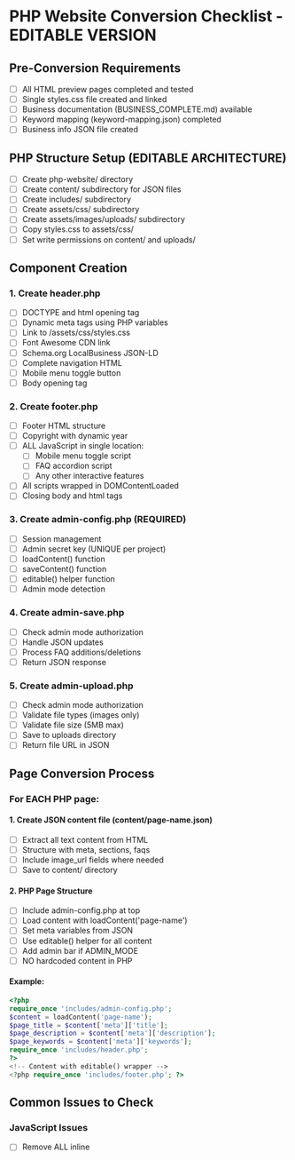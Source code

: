 # PHP Website Conversion Checklist - EDITABLE VERSION

## Pre-Conversion Requirements
- [ ] All HTML preview pages completed and tested
- [ ] Single styles.css file created and linked
- [ ] Business documentation (BUSINESS_COMPLETE.md) available
- [ ] Keyword mapping (keyword-mapping.json) completed
- [ ] Business info JSON file created

## PHP Structure Setup (EDITABLE ARCHITECTURE)
- [ ] Create php-website/ directory
- [ ] Create content/ subdirectory for JSON files
- [ ] Create includes/ subdirectory
- [ ] Create assets/css/ subdirectory
- [ ] Create assets/images/uploads/ subdirectory
- [ ] Copy styles.css to assets/css/
- [ ] Set write permissions on content/ and uploads/

## Component Creation

### 1. Create header.php
- [ ] DOCTYPE and html opening tag
- [ ] Dynamic meta tags using PHP variables
- [ ] Link to /assets/css/styles.css
- [ ] Font Awesome CDN link
- [ ] Schema.org LocalBusiness JSON-LD
- [ ] Complete navigation HTML
- [ ] Mobile menu toggle button
- [ ] Body opening tag

### 2. Create footer.php
- [ ] Footer HTML structure
- [ ] Copyright with dynamic year
- [ ] ALL JavaScript in single location:
  - [ ] Mobile menu toggle script
  - [ ] FAQ accordion script
  - [ ] Any other interactive features
- [ ] All scripts wrapped in DOMContentLoaded
- [ ] Closing body and html tags

### 3. Create admin-config.php (REQUIRED)
- [ ] Session management
- [ ] Admin secret key (UNIQUE per project)
- [ ] loadContent() function
- [ ] saveContent() function
- [ ] editable() helper function
- [ ] Admin mode detection

### 4. Create admin-save.php
- [ ] Check admin mode authorization
- [ ] Handle JSON updates
- [ ] Process FAQ additions/deletions
- [ ] Return JSON response

### 5. Create admin-upload.php
- [ ] Check admin mode authorization
- [ ] Validate file types (images only)
- [ ] Validate file size (5MB max)
- [ ] Save to uploads directory
- [ ] Return file URL in JSON

## Page Conversion Process

### For EACH PHP page:

#### 1. Create JSON content file (content/page-name.json)
- [ ] Extract all text content from HTML
- [ ] Structure with meta, sections, faqs
- [ ] Include image_url fields where needed
- [ ] Save to content/ directory

#### 2. PHP Page Structure
- [ ] Include admin-config.php at top
- [ ] Load content with loadContent('page-name')
- [ ] Set meta variables from JSON
- [ ] Use editable() helper for all content
- [ ] Add admin bar if ADMIN_MODE
- [ ] NO hardcoded content in PHP

#### Example:
```php
<?php
require_once 'includes/admin-config.php';
$content = loadContent('page-name');
$page_title = $content['meta']['title'];
$page_description = $content['meta']['description'];
$page_keywords = $content['meta']['keywords'];
require_once 'includes/header.php';
?>
<!-- Content with editable() wrapper -->
<?php require_once 'includes/footer.php'; ?>
```

## Common Issues to Check

### JavaScript Issues
- [ ] Remove ALL inline <script> tags from individual pages
- [ ] Ensure NO duplicate FAQ toggle scripts
- [ ] Check console for JavaScript errors
- [ ] Verify FAQ dropdowns work on all pages
- [ ] Test mobile menu on all screen sizes

### SEO/Meta Issues
- [ ] Correct variable names ($page_* not $meta_*)
- [ ] All pages have unique titles
- [ ] All pages have unique descriptions
- [ ] Keywords relevant to page content

### Testing
- [ ] Test all FAQ dropdowns
- [ ] Test mobile navigation
- [ ] Validate Schema.org at schema.org/validator
- [ ] Check all internal links work
- [ ] Test on mobile devices
- [ ] Check page load speed

## Final Files to Create
- [ ] sitemap.xml (all page URLs with priorities)
- [ ] robots.txt (crawl directives)
- [ ] .htaccess WITH SECURITY RULES:

### CRITICAL .htaccess Security Configuration
```apache
# Protect content directory
<Directory ~ "/content">
    Order Allow,Deny
    Deny from all
</Directory>

# Protect admin files
<FilesMatch "^admin-.*\.php$">
    Order Allow,Deny
    Deny from all
</FilesMatch>

# Block JSON files
<Files "*.json">
    Order Allow,Deny
    Deny from all
</Files>

# Secure uploads
<Directory ~ "/assets/images/uploads">
    php_flag engine off
    <FilesMatch "\.(?i:gif|jpe?g|png|webp)$">
        Order Deny,Allow
        Allow from all
    </FilesMatch>
</Directory>

Options -Indexes
```

## Deployment Readiness
- [ ] CHANGE ADMIN_SECRET_KEY to unique value
- [ ] All 404 errors resolved
- [ ] All console errors fixed
- [ ] Forms tested (if applicable)
- [ ] Contact information verified
- [ ] Schema.org validation passed
- [ ] Mobile responsiveness confirmed
- [ ] Admin mode tested and working
- [ ] Content saves correctly to JSON
- [ ] JSON files NOT accessible via URL
- [ ] Upload directory protected
- [ ] .htaccess security rules in place

## DO NOT
- ❌ Create .htaccess during development
- ❌ Put JavaScript in individual PHP files
- ❌ Use different variable naming conventions
- ❌ Duplicate Schema.org LocalBusiness data
- ❌ Create multiple CSS files
- ❌ Forget to test FAQ functionality
- ❌ Leave console.log statements in production

## Quick Debug Guide

### FAQ Not Working?
1. Check for duplicate scripts
2. Verify DOMContentLoaded wrapper
3. Check class names match (.faq-item, .faq-question, .faq-answer)
4. Look for JavaScript errors in console

### Mobile Menu Not Working?
1. Verify toggle button exists in header.php
2. Check footer.php has mobile menu script
3. Verify CSS has mobile menu styles
4. Test at actual mobile breakpoint (768px)

### Meta Tags Not Showing?
1. Check variable names ($page_* not $meta_*)
2. Verify header.php uses isset() checks
3. Ensure variables defined before require_once

---
Last Updated: January 2024
Use this checklist for every PHP website conversion to ensure consistency and avoid common issues.